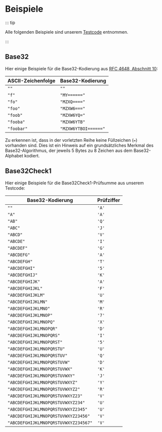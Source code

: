 # Beispiele

::: tip

Alle folgenden Beispiele sind unserem
[Testcode](https://github.com/bitmarck-service/base32check-scala/tree/master/src/test/scala/de/bitmarck/bms/base32)
entnommen.

:::

## Base32

Hier einige Beispiele für die Base32-Kodierung aus
[RFC 4648, Abschnitt 10](https://tools.ietf.org/html/rfc4648#section-10):

ASCII-Zeichenfolge | Base32-Kodierung
--- | ---
`""` | `""`
`"f"` | `"MY======"`
`"fo"` | `"MZXQ===="`
`"foo"` | `"MZXW6==="`
`"foob"` | `"MZXW6YQ="`
`"fooba"` | `"MZXW6YTB"`
`"foobar"` | `"MZXW6YTBOI======"`

Zu erkennen ist, dass in der vorletzten Reihe keine Füllzeichen (`=`) vorhanden sind.
Dies ist ein Hinweis auf ein grundsätzliches Merkmal des Base32-Algorithmus, der jeweils 5 Bytes zu 8 Zeichen aus dem
Base32-Alphabet kodiert. 

## Base32Check1

Hier einige Beispiele für die Base32Check1-Prüfsumme aus unserem Testcode:

Base32-Kodierung | Prüfziffer
--- | ---
`""` | `'A'`
`"A"` | `'A'`
`"AB"` | `'Q'`
`"ABC"` | `'J'`
`"ABCD"` | `'V'`
`"ABCDE"` | `'I'`
`"ABCDEF"` | `'G'`
`"ABCDEFG"` | `'A'`
`"ABCDEFGH"` | `'T'`
`"ABCDEFGHI"` | `'5'`
`"ABCDEFGHIJ"` | `'K'`
`"ABCDEFGHIJK"` | `'A'`
`"ABCDEFGHIJKL"` | `'F'`
`"ABCDEFGHIJKLM"` | `'U'`
`"ABCDEFGHIJKLMN"` | `'M'`
`"ABCDEFGHIJKLMNO"` | `'R'`
`"ABCDEFGHIJKLMNOP"` | `'7'`
`"ABCDEFGHIJKLMNOPQ"` | `'X'`
`"ABCDEFGHIJKLMNOPQR"` | `'D'`
`"ABCDEFGHIJKLMNOPQRS"` | `'I'`
`"ABCDEFGHIJKLMNOPQRST"` | `'5'`
`"ABCDEFGHIJKLMNOPQRSTU"` | `'U'`
`"ABCDEFGHIJKLMNOPQRSTUV"` | `'Q'`
`"ABCDEFGHIJKLMNOPQRSTUVW"` | `'D'`
`"ABCDEFGHIJKLMNOPQRSTUVWX"` | `'K'`
`"ABCDEFGHIJKLMNOPQRSTUVWXY"` | `'J'`
`"ABCDEFGHIJKLMNOPQRSTUVWXYZ"` | `'Y'`
`"ABCDEFGHIJKLMNOPQRSTUVWXYZ2"` | `'R'`
`"ABCDEFGHIJKLMNOPQRSTUVWXYZ23"` | `'V'`
`"ABCDEFGHIJKLMNOPQRSTUVWXYZ234"` | `'U'`
`"ABCDEFGHIJKLMNOPQRSTUVWXYZ2345"` | `'U'`
`"ABCDEFGHIJKLMNOPQRSTUVWXYZ23456"` | `'V'`
`"ABCDEFGHIJKLMNOPQRSTUVWXYZ234567"` | `'V'`
